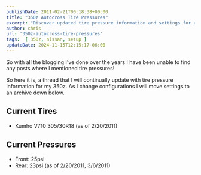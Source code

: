 ```yaml
---
publishDate: 2011-02-21T00:18:38+00:00
title: "350z Autocross Tire Pressures"
excerpt: "Discover updated tire pressure information and settings for a 350z in this continuously updated blog post."
author: chris
url: '350z-autocross-tire-pressures'
tags:  [ 350z, nissan, setup ] 
updateDate: 2024-11-15T12:15:17-06:00
---
```


So with all the blogging I've done over the years I have been unable to find any posts where I mentioned tire pressures!

So here it is, a thread that I will continually update with tire pressure information for my 350z. As I change configurations I will move settings to an archive down below.
## Current Tires
  - Kumho V710 305/30R18 (as of 2/20/2011)

## Current Pressures
- Front: 25psi   
- Rear: 23psi   (as of 2/20/2011, 3/6/2011)
